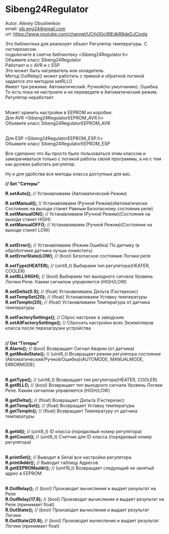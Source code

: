 # Sibeng24Regulator

Autor: Alexey Obushenkov</br>
email: sib.eng24@gmail.com</br>
url: https://www.youtube.com/channel/UCih0Gcl9IEdkR8deDJCiodg</br>

Это библиотека для реализует объект Регулятор температуры. С гистирезисом.</br>
подключите в скетче библиотеку <Sibeng24Regulator.h></br>
Объявите класс Sibeng24Regulator</br>
Работает и с AVR и с ESP</br>
Это может быть нагреватель или охладитель.</br>
Метод OutRelay() может работать с прямой и обратной логикой</br>
задается это методом setRLL()</br>
Имеет три режима: Автоматический. Ручной(по умолчанию). Ошибка.</br>
То есть пока не настроите и не переведете в Автоматический режим. Регулятор неработает.</br></br>

Может хранить настройки в EEPROM из коробки:</br>
Для AVR <Sibeng24RegulatorEEPROM_AVR.h></br>
Объявите класс Sibeng24RegulatorEEPROM_AVR</br></br>

Для ESP <Sibeng24RegulatorEEPROM_ESP.h></br>
Объявите класс Sibeng24RegulatorEEPROM_ESP</br>

Все сделанно что бы просто было пользоваться этим классом и заморачиваться только с логикой работы своей программы,
а не с тем как должен работать регулятор.

Ну и для удобства все методы класса доступные для вас.


**// Set "Сетеры"**

**R.setAuto();**      // Устанавливаем (Автоматический Режим)</br>

**R.setManual();**    // Устанавливаем (Ручной Режим)(Автоматически Состояние на выходи станет Равным Безопасному состояние реле)</br>
**R.setManualON();**  // Устанавливаем (Ручной Режим)(Состояние на выходи станет HIGH)</br>
**R.setManualOFF();** // Устанавливаем (Ручной Режим)(Cостояние на выходи станет LOW)</br></br>

**R.setError();**         // Устанавливаем (Режим Ошибка) По датчику (в оброботчеке датчика лучши поместить)</br>
**R.setErrorState(LOW);** // (bool) Безопасное состояние Логики реле</br>

**R.setType(HEATER);**    // (uint8_t) Выбираем тип регулятора(HEATER, COOLER)</br>
**R.setRLL(HIGH);**       // (bool) Выбираем тип выходного сигнала Уровень Логики Реле. Каким сигналом управляется (HIGH/LOW)</br>

**R.setDelta(0.5);**      // (float) Устанавливаем Дельта (Гистерезис)</br>
**R.setTempSet(20);**     // (float) Устанавливаем Уставку температуры</br>
**R.setTempIn(20);**      // (float) Устанавливаем Температура от датчика температуры</br>

**R.setFactorySettings();**    // Сброс настроек в заводские</br>
**R.setAllFactorySettings();** // Сбросить настройки всех Экземпляров класса после перезагрузки устройства</br></br>

**// Get "Гетеры"**</br>
**R.Alarm();**         // (bool) Возвращает Сигнал Аварии (от датчика)</br>
**R.getModeState();**  // (uint8_t) Возвращает режим регулятора состояние (Автоматический/Ручной/Ошибка)(AUTOMODE, MANUALMODE, ERRORMODE)</br></br>

**R.getType();**  // (uint8_t) Возвращает тип регулятора(HEATER, COOLER)</br>
**R.getRLL();**   // (bool) Возвращает тип выходного сигнала Уровень Логики Реле. Каким сигналом управляется (HIGH/LOW)</br>

**R.getDelta();**    // (float) Возвращает Дельта (Гистерезис)</br>
**R.getTempSet();**  // (float) Возвращает Уставку температуры</br>
**R.getTempIn();**   // (float) Возвращает Температуру от датчика температуры</br></br>

**R.getId();**     // (uint8_t) ID класса (порядковый номер регулятора)</br>
**R.getCount();**  // (uint8_t) Счетчик для ID класса (порядковый номер регулятора)</br></br>

**R.printSet();**       // Выводит в Serial все настройки регулятора</br>
**R.printAddr();**      // Выводит таблицу Адресов</br>
**R.getEEPROMaddr();**  // (uint16_t) Возвращает следующий не занятый адрес в EEPROM</br></br>

**R.OutRelay();**       // (bool) Производит вычисления и выдает результат на Реле</br>
**R.OutRelay(17.8);**   // (bool) Производит вычисления и выдает результат на Реле (принимает float)</br>
**R.OutState();**       // (bool) Производит вычисления и выдает результат Логики</br>
**R.OutState(20.8);**   // (bool) Производит вычисления и выдает результат Логики  (принимает float)</br>

